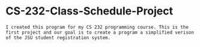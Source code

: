 # CS-232-Class-Schedule-Project

    I created this program for my CS 232 programming course. This is the first project and our goal is to create a program a simplified verison of the JSU student registration system. 

